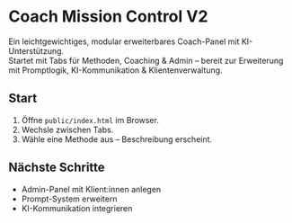 # Coach Mission Control V2

Ein leichtgewichtiges, modular erweiterbares Coach-Panel mit KI-Unterstützung.  
Startet mit Tabs für Methoden, Coaching & Admin – bereit zur Erweiterung mit Promptlogik, KI-Kommunikation & Klientenverwaltung.

## Start

1. Öffne `public/index.html` im Browser.
2. Wechsle zwischen Tabs.
3. Wähle eine Methode aus – Beschreibung erscheint.

## Nächste Schritte

- Admin-Panel mit Klient:innen anlegen
- Prompt-System erweitern
- KI-Kommunikation integrieren
